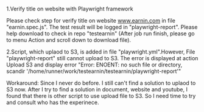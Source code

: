 1.Verify title on website with Playwright framework

Please check step for verify title on website www.earnin.com in file "earnin.spec.js". The test result will be logged in "playwright-report". Please help download to check in repo "testearnin" (After job run finish, please go to menu Action and scroll down to download file).

2.Script, which uplaod to S3, is added in file "playwright.yml".However, File "playwright-report" still cannot upload to S3. The error is displayed at action Upload S3 and display error "Error: ENOENT: no such file or directory, scandir '/home/runner/work/testearnin/testearnin/playwright-report'"

Workaround:
Since I never do before. I still can't find a solution to uplaod to S3 now. After I try to find a solution in document, website and youtube, I found that there is other script to use upload file to S3. So I need time to try and consult who has the experinece.

